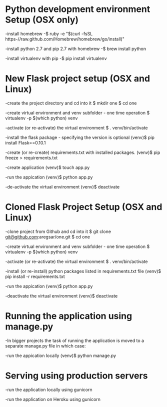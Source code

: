 # Python development environment Setup (OSX only)

-install homebrew
-$ ruby -e "$(curl -fsSL https-//raw.github.com/Homebrew/homebrew/go/install)"

-install python 2.7 and pip 2.7 with homebrew
-$ brew install python

-install virtualenv with pip
-$ pip install virtualenv


# New Flask project setup (OSX and Linux)

-create the project directory and cd into it
$ mkdir one
$ cd one

-create virtual environment and venv subfolder - one time operation
$ virtualenv -p $(which python) venv

-activate (or re-activate) the virtual environment
$ . venv/bin/activate

-install the flask package - specifying the version is optional
(venv)$ pip install Flask==0.10.1

-create (or re-create) requirements.txt with installed packages.
(venv)$ pip freeze > requirements.txt

-create application
(venv)$ touch app.py

-run the appication
(venv)$ python app.py

-de-activate the virtual environment
(venv)$ deactivate



# Cloned Flask Project Setup (OSX and Linux)

-clone project from Github and cd into it
$ git clone git@github.com:aregsar/one.git
$ cd one

-create virtual environment and venv subfolder - one time operation
$ virtualenv -p $(which python) venv

-activate (or re-activate) the virtual environment
$ . venv/bin/activate

-install (or re-install) python packages listed in requirements.txt file
(venv)$ pip install -r requirements.txt

-run the appication
(venv)$ python app.py

-deactivate the virtual environment
(venv)$ deactivate

# Running the application using manage.py

-In bigger projects the task of running the application is moved
to a separate manage.py file in which case:

-run the appication locally
(venv)$ python manage.py

# Serving using production servers

-run the application locally using gunicorn

-run the application on Heroku using gunicorn




